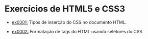 # Exercícios de HTML5 e CSS3


- [ex0001:](exercicio_html_css/ex0001_inserindo_css/ex0001_inserindo_css.html) Tipos de inserção do CSS no documento HTML.

- [ex0002:](exercicio_html_css/ex0002_titulo_paragrafo/ex0002_titulo_paragrafo.html) Formatação de tags do HTML usando seletores do CSS.


